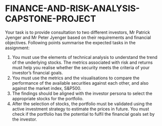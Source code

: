 # FINANCE-AND-RISK-ANALYSIS-CAPSTONE-PROJECT
Your task is to provide consultation to two different investors, Mr Patrick Jyenger and Mr Peter Jyenger based on their requirements and financial objectives. 
Following points summarise the expected tasks in the assignment:

1. You must use the elements of technical analysis to understand the trend of the underlying stocks. The metrics associated with risk and returns must help you realise whether the security meets the criteria of your investor’s financial goals.
2. You must use the metrics and the visualisations to compare the performance of the available securities against each other, and also against the market index, S&P500.
3. The findings should be aligned with the investor persona to select the appropriate stocks for the portfolio.
4. After the selection of stocks, the portfolio must be validated using the active investment strategy to estimate the prices in future. You must check if the portfolio has the potential to fulfil the financial goals set by the investor.
